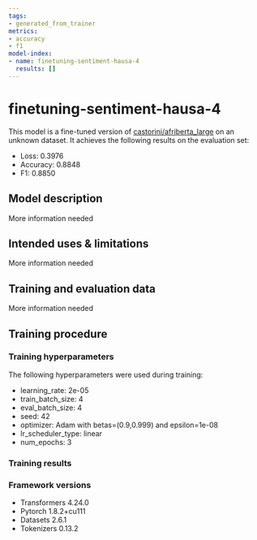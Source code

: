 ```yaml
---
tags:
- generated_from_trainer
metrics:
- accuracy
- f1
model-index:
- name: finetuning-sentiment-hausa-4
  results: []
---
```


<!-- This model card has been generated automatically according to the information the Trainer had access to. You
should probably proofread and complete it, then remove this comment. -->

# finetuning-sentiment-hausa-4

This model is a fine-tuned version of [castorini/afriberta_large](https://huggingface.co/castorini/afriberta_large) on an unknown dataset.
It achieves the following results on the evaluation set:
- Loss: 0.3976
- Accuracy: 0.8848
- F1: 0.8850

## Model description

More information needed

## Intended uses & limitations

More information needed

## Training and evaluation data

More information needed

## Training procedure

### Training hyperparameters

The following hyperparameters were used during training:
- learning_rate: 2e-05
- train_batch_size: 4
- eval_batch_size: 4
- seed: 42
- optimizer: Adam with betas=(0.9,0.999) and epsilon=1e-08
- lr_scheduler_type: linear
- num_epochs: 3

### Training results



### Framework versions

- Transformers 4.24.0
- Pytorch 1.8.2+cu111
- Datasets 2.6.1
- Tokenizers 0.13.2
